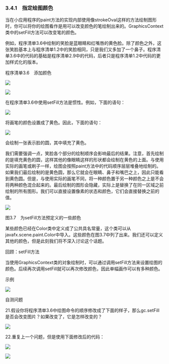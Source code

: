    

### 3.4.1　指定绘图颜色

当在小应用程序的paint方法的实现内部使用像strokeOval这样的方法绘制图形时，你可以将你的绘图看作是用可以改变颜色的笔绘制出来的。GraphicsContext类中的setFill方法可以改变笔的颜色。

例如，程序清单3.6中绘制的笑脸是蓝眼睛和红嘴唇的黄色脸。除了颜色之外，这张笑脸基本上与程序清单1.2中的笑脸相同，只是我们又多加了一个鼻子。程序清单3.6中的代码的基础是程序清单2.9中的代码，后者只是程序清单1.2中代码的更加样式化的版本。

程序清单3.6　添加颜色

![](0-Assets/Epubook/程序员编程语言经典合集（计算机科学丛书5册套装），javapython编程语言含经典教材龙书《编译原理》%20(Bruce%20Eckel%20%20Alfred%20V.%20Aho%20%20Monica%20S.%20Lam%20etc.)%20(Z-Library)/images/image09905.jpeg)

![](0-Assets/Epubook/程序员编程语言经典合集（计算机科学丛书5册套装），javapython编程语言含经典教材龙书《编译原理》%20(Bruce%20Eckel%20%20Alfred%20V.%20Aho%20%20Monica%20S.%20Lam%20etc.)%20(Z-Library)/images/image09906.jpeg)

在程序清单3.6中使用setFill方法是惯性。例如，下面的语句：

![](../Images/image09907.gif)

将画笔的颜色设置成了黄色。因此，下面的语句：

![](../Images/image09908.gif)

会绘制一张表示脸的圆，其中填充了黄色。

我们需要强调一点，笑脸各个部分的绘制顺序会影响最后的结果。注意，首先绘制的是填充黄色的圆，这样其他的像眼睛这样的形状都会绘制在黄色的上面。与使用实际的画笔或刷子一样，绘图会按照paint方法中的代码顺序层层堆叠地绘制的。如果我们最后绘制的是黄色圆，那么它就会在眼睛、鼻子和嘴巴之上，因此只能看到黄色圆。但是，与使用实际的画笔不同，将一种颜色置于另一种颜色之上是不会将两种颜色混合起来的。最后绘制的图形会隐藏，实际上是替换了在同一区域之前绘制的所有图形。我们可以直接设置像素的状态和颜色，它们会直接替换之前的值。

![](0-Assets/Epubook/程序员编程语言经典合集（计算机科学丛书5册套装），javapython编程语言含经典教材龙书《编译原理》%20(Bruce%20Eckel%20%20Alfred%20V.%20Aho%20%20Monica%20S.%20Lam%20etc.)%20(Z-Library)/images/image09909.jpeg)

图3.7　为setFill方法预定义的一些颜色

某些颜色已经在Color类中定义成了公共具名常量，这个类可以从javafx.scene.paint.Color中导入。这些颜色在图3.7中列了出来。我们还可以定义其他的颜色，但是此刻我们将不深入讨论这个话题。

回顾：setFill方法

当使用GraphicsContext类的对象绘制时，可以通过调用setFill方法来设置绘图的颜色。后续再次调用setFill就可以再次修改颜色，因此单幅画作可以有多种颜色。

示例

![](../Images/image09910.gif)

自测问题

21.假设你将程序清单3.6中绘图命令的顺序修改成了下面的样子，那么gc.setFill是否会改变图片？如果改变了，它是怎样改变的？

![](0-Assets/Epubook/程序员编程语言经典合集（计算机科学丛书5册套装），javapython编程语言含经典教材龙书《编译原理》%20(Bruce%20Eckel%20%20Alfred%20V.%20Aho%20%20Monica%20S.%20Lam%20etc.)%20(Z-Library)/images/image09911.jpeg)

22.重复上一个问题，但是使用下面修改后的代码：

![](0-Assets/Epubook/程序员编程语言经典合集（计算机科学丛书5册套装），javapython编程语言含经典教材龙书《编译原理》%20(Bruce%20Eckel%20%20Alfred%20V.%20Aho%20%20Monica%20S.%20Lam%20etc.)%20(Z-Library)/images/image09912.jpeg)

![](0-Assets/Epubook/程序员编程语言经典合集（计算机科学丛书5册套装），javapython编程语言含经典教材龙书《编译原理》%20(Bruce%20Eckel%20%20Alfred%20V.%20Aho%20%20Monica%20S.%20Lam%20etc.)%20(Z-Library)/images/image09913.jpeg)